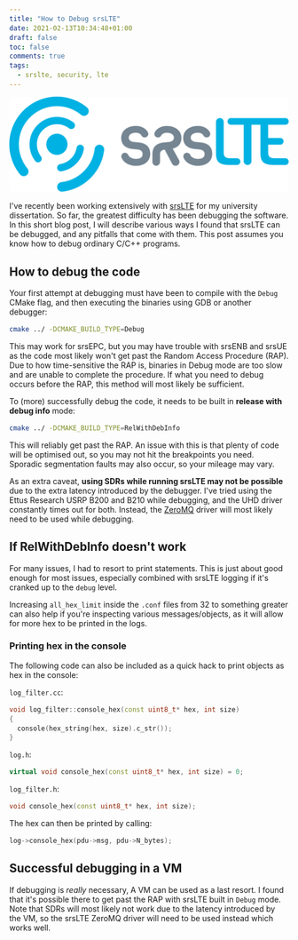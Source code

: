 ```yaml
---
title: "How to Debug srsLTE"
date: 2021-02-13T10:34:48+01:00
draft: false
toc: false
comments: true
tags:
  - srslte, security, lte
---
```


![srsLTE Logo](img/srslte-logo.png)

I've recently been working extensively with [srsLTE](https://github.com/srsLTE/srsLTE) for my university dissertation. So far, the greatest difficulty has been debugging the software. In this short blog post, I will describe various ways I found that srsLTE can be debugged, and any pitfalls that come with them. This post assumes you know how to debug ordinary C/C++ programs.

## How to debug the code

Your first attempt at debugging must have been to compile with the `Debug` CMake flag, and then executing the binaries using GDB or another debugger:

```bash
cmake ../ -DCMAKE_BUILD_TYPE=Debug
```

This may work for srsEPC, but you may have trouble with srsENB and srsUE as the code most likely won't get past the Random Access Procedure (RAP). Due to how time-sensitive the RAP is, binaries in Debug mode are too slow and are unable to complete the procedure. If what you need to debug occurs before the RAP, this method will most likely be sufficient.

To (more) successfully debug the code, it needs to be built in **release with debug info** mode:

```bash
cmake ../ -DCMAKE_BUILD_TYPE=RelWithDebInfo
```

This will reliably get past the RAP. An issue with this is that plenty of code will be optimised out, so you may not hit the breakpoints you need. Sporadic segmentation faults may also occur, so your mileage may vary.

As an extra caveat, **using SDRs while running srsLTE may not be possible** due to the extra latency introduced by the debugger. I've tried using the Ettus Research USRP B200 and B210 while debugging, and the UHD driver constantly times out for both. Instead, the [ZeroMQ](https://docs.srslte.com/en/latest/app_notes/source/zeromq/source/) driver will most likely need to be used while debugging.

## If RelWithDebInfo doesn't work

For many issues, I had to resort to print statements. This is just about good enough for most issues, especially combined with srsLTE logging if it's cranked up to the `debug` level.

Increasing `all_hex_limit` inside the `.conf` files from 32 to something greater can also help if you're inspecting various messages/objects, as it will allow for more hex to be printed in the logs.

### Printing hex in the console

The following code can also be included as a quick hack to print objects as hex in the console:

`log_filter.cc`:

```cpp
void log_filter::console_hex(const uint8_t* hex, int size)
{
  console(hex_string(hex, size).c_str());
}
```

`log.h`:

```cpp
virtual void console_hex(const uint8_t* hex, int size) = 0;
```

`log_filter.h`:

```cpp
void console_hex(const uint8_t* hex, int size);
```

The hex can then be printed by calling:

```cpp
log->console_hex(pdu->msg, pdu->N_bytes);
```

## Successful debugging in a VM

If debugging is _really_ necessary, A VM can be used as a last resort. I found that it's possible there to get past the RAP with srsLTE built in `Debug` mode. Note that SDRs will most likely not work due to the latency introduced by the VM, so the srsLTE ZeroMQ driver will need to be used instead which works well.
